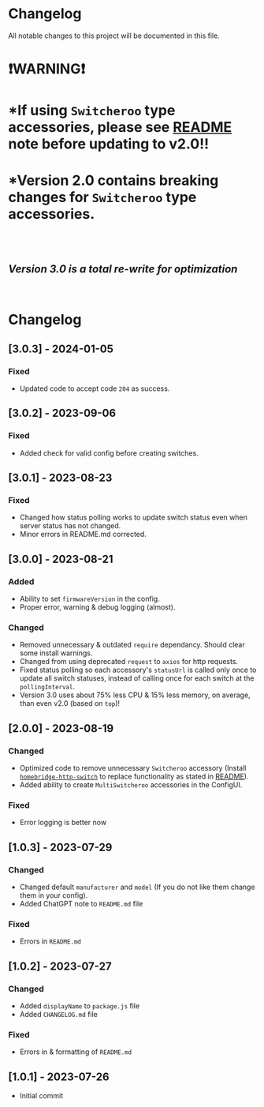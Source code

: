 # Changelog
All notable changes to this project will be documented in this file.

# &#x2757;**WARNING**&#x2757;
# *If using `Switcheroo` type accessories, please see [README](https://github.com/iSteve-O/homebridge-multiswitcheroo/blob/OffFix/README.md) note before updating to v2.0!!
# *Version 2.0 contains breaking changes for `Switcheroo` type accessories.


</br>
</br>

## *Version 3.0 is a total re-write for optimization*

</br>


# Changelog
## [3.0.3] - 2024-01-05
### Fixed
- Updated code to accept code `204` as success.


## [3.0.2] - 2023-09-06
### Fixed
- Added check for valid config before creating switches.


## [3.0.1] - 2023-08-23
### Fixed
- Changed how status polling works to update switch status even when server status has not changed.
- Minor errors in README.md corrected.


## [3.0.0] - 2023-08-21
### Added
- Ability to set `firmwareVersion` in the config.
- Proper error, warning & debug logging (almost).

### Changed
- Removed unnecessary & outdated `require` dependancy. Should clear some install warnings.
- Changed from using deprecated `request` to `axios` for http requests.
- Fixed status polling so each accessory's `statusUrl` is called only once to update all switch statuses, instead of calling once for each switch at the `pollingInterval`.
- Version 3.0 uses about 75% less CPU & 15% less memory, on average, than even v2.0 (based on `top`)!


## [2.0.0] - 2023-08-19
### Changed
- Optimized code to remove unnecessary `Switcheroo` accessory
    (Install [`homebridge-http-switch`](https://github.com/Supereg/homebridge-http-switch/tree/master) to replace functionality as stated in [README](https://github.com/iSteve-O/homebridge-multiswitcheroo/blob/OffFix/README.md)).
- Added ability to create `MultiSwitcheroo` accessories in the ConfigUI.

### Fixed
- Error logging is better now


## [1.0.3] - 2023-07-29
### Changed
- Changed default `manufacturer` and `model`
    (If you do not like them change them in your config).
- Added ChatGPT note to `README.md` file

### Fixed
- Errors in `README.md`


## [1.0.2] - 2023-07-27
### Changed
- Added `displayName` to `package.js` file
- Added `CHANGELOG.md` file

### Fixed
- Errors in & formatting of `README.md`


## [1.0.1] - 2023-07-26
- Initial commit
